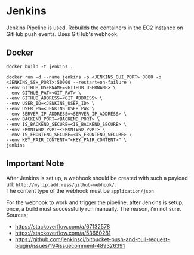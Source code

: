 # Jenkins

Jenkins Pipeline is used. Rebuilds the containers in the EC2 instance on GitHub push events. Uses GitHub's webhook.

## Docker
```
docker build -t jenkins .
```

```
docker run -d --name jenkins -p <JENKINS_GUI_PORT>:8080 -p <JENKINS_SSH_PORT>:50000 --restart=on-failure \
--env GITHUB_USERNAME=<GITHUB_USERNAME> \
--env GITHUB_PAT=<GIT_PAT> \
--env GITHUB_ADDRESS=<GIT_ADDRESS> \
--env USER_ID=<JENKINS_USER_ID> \
--env USER_PW=<JENKINS_USER_PW< \
--env SERVER_IP_ADDRESS=<SERVER_IP_ADDRESS> \
--env BACKEND_PORT=<BACKEND_PORT> \
--env IS_BACKEND_SECURE=<IS_BACKEND_SECURE> \
--env FRONTEND_PORT=<FRONTEND_PORT> \
--env IS_FRONTEND_SECURE=<IS_FRONTEND_SECURE> \
--env KEY_PAIR_CONTENT="<KEY_PAIR_CONTENT>" \
jenkins
```

## Important Note

After Jenkins is set up, a webhook should be created with such a payload url: `http://my.ip.add.ress/github-webhook/`.<br>
The content type of the webhook must be `application/json`

For the webhook to work and trigger the pipeline; after Jenkins is setup, once, a build must successfully run manually. The reason, i'm not sure. Sources;
- https://stackoverflow.com/a/67132578
- https://stackoverflow.com/a/53660281
- https://github.com/jenkinsci/bitbucket-push-and-pull-request-plugin/issues/19#issuecomment-489326391

